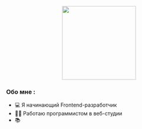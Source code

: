 <div id="header" align="center">
  <img src="https://media.giphy.com/media/f6hnhHkks8bk4jwjh3/giphy.gif" width="200"/>
</div>

### Обо мне :

- :computer: Я начинающий Frontend-разработчик
- :woman_student: Работаю программистом в веб-студии
- :books: 
